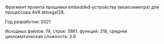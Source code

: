 Фрагмент проекта прошивки embedded-устройства (вязкозиметра) для процессора AVR atmega128. 

Год разработки: 2021

Исходных файлов: 74, строк: 3861, функций: 218, средняя цикломатическая сложность: 2.6 
